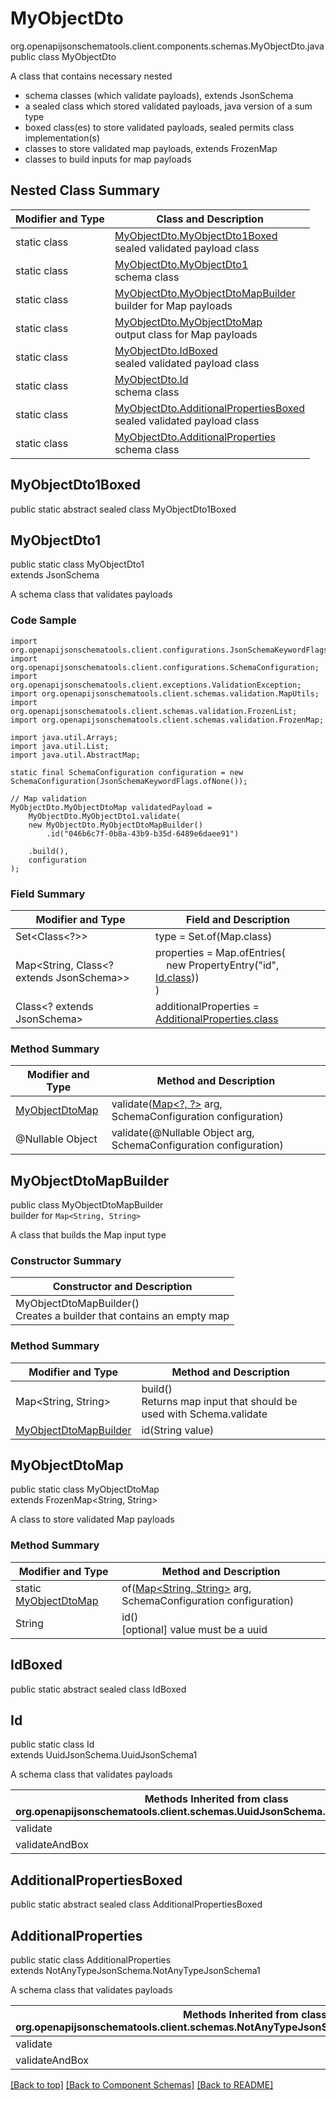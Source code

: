 # MyObjectDto
org.openapijsonschematools.client.components.schemas.MyObjectDto.java
public class MyObjectDto

A class that contains necessary nested
- schema classes (which validate payloads), extends JsonSchema
- a sealed class which stored validated payloads, java version of a sum type
- boxed class(es) to store validated payloads, sealed permits class implementation(s)
- classes to store validated map payloads, extends FrozenMap
- classes to build inputs for map payloads

## Nested Class Summary
| Modifier and Type | Class and Description |
| ----------------- | ---------------------- |
| static class | [MyObjectDto.MyObjectDto1Boxed](#myobjectdto1boxed)<br> sealed validated payload class |
| static class | [MyObjectDto.MyObjectDto1](#myobjectdto1)<br> schema class |
| static class | [MyObjectDto.MyObjectDtoMapBuilder](#myobjectdtomapbuilder)<br> builder for Map payloads |
| static class | [MyObjectDto.MyObjectDtoMap](#myobjectdtomap)<br> output class for Map payloads |
| static class | [MyObjectDto.IdBoxed](#idboxed)<br> sealed validated payload class |
| static class | [MyObjectDto.Id](#id)<br> schema class |
| static class | [MyObjectDto.AdditionalPropertiesBoxed](#additionalpropertiesboxed)<br> sealed validated payload class |
| static class | [MyObjectDto.AdditionalProperties](#additionalproperties)<br> schema class |

## MyObjectDto1Boxed
public static abstract sealed class MyObjectDto1Boxed<br>

## MyObjectDto1
public static class MyObjectDto1<br>
extends JsonSchema

A schema class that validates payloads

### Code Sample
```
import org.openapijsonschematools.client.configurations.JsonSchemaKeywordFlags;
import org.openapijsonschematools.client.configurations.SchemaConfiguration;
import org.openapijsonschematools.client.exceptions.ValidationException;
import org.openapijsonschematools.client.schemas.validation.MapUtils;
import org.openapijsonschematools.client.schemas.validation.FrozenList;
import org.openapijsonschematools.client.schemas.validation.FrozenMap;

import java.util.Arrays;
import java.util.List;
import java.util.AbstractMap;

static final SchemaConfiguration configuration = new SchemaConfiguration(JsonSchemaKeywordFlags.ofNone());

// Map validation
MyObjectDto.MyObjectDtoMap validatedPayload =
    MyObjectDto.MyObjectDto1.validate(
    new MyObjectDto.MyObjectDtoMapBuilder()
        .id("046b6c7f-0b8a-43b9-b35d-6489e6daee91")

    .build(),
    configuration
);
```

### Field Summary
| Modifier and Type | Field and Description |
| ----------------- | ---------------------- |
| Set<Class<?>> | type = Set.of(Map.class) |
| Map<String, Class<? extends JsonSchema>> | properties = Map.ofEntries(<br>&nbsp;&nbsp;&nbsp;&nbsp;new PropertyEntry("id", [Id.class](#id)))<br>)<br> |
| Class<? extends JsonSchema> | additionalProperties = [AdditionalProperties.class](#additionalproperties) |

### Method Summary
| Modifier and Type | Method and Description |
| ----------------- | ---------------------- |
| [MyObjectDtoMap](#myobjectdtomap) | validate([Map&lt;?, ?&gt;](#myobjectdtomapbuilder) arg, SchemaConfiguration configuration) |
| @Nullable Object | validate(@Nullable Object arg, SchemaConfiguration configuration) |
## MyObjectDtoMapBuilder
public class MyObjectDtoMapBuilder<br>
builder for `Map<String, String>`

A class that builds the Map input type

### Constructor Summary
| Constructor and Description |
| --------------------------- |
| MyObjectDtoMapBuilder()<br>Creates a builder that contains an empty map |

### Method Summary
| Modifier and Type | Method and Description |
| ----------------- | ---------------------- |
| Map<String, String> | build()<br>Returns map input that should be used with Schema.validate |
| [MyObjectDtoMapBuilder](#myobjectdtomapbuilder) | id(String value) |

## MyObjectDtoMap
public static class MyObjectDtoMap<br>
extends FrozenMap<String, String>

A class to store validated Map payloads

### Method Summary
| Modifier and Type | Method and Description |
| ----------------- | ---------------------- |
| static [MyObjectDtoMap](#myobjectdtomap) | of([Map<String, String>](#myobjectdtomapbuilder) arg, SchemaConfiguration configuration) |
| String | id()<br>[optional] value must be a uuid |

## IdBoxed
public static abstract sealed class IdBoxed<br>

## Id
public static class Id<br>
extends UuidJsonSchema.UuidJsonSchema1

A schema class that validates payloads

| Methods Inherited from class org.openapijsonschematools.client.schemas.UuidJsonSchema.UuidJsonSchema1 |
| ------------------------------------------------------------------ |
| validate                                                           |
| validateAndBox                                                     |

## AdditionalPropertiesBoxed
public static abstract sealed class AdditionalPropertiesBoxed<br>

## AdditionalProperties
public static class AdditionalProperties<br>
extends NotAnyTypeJsonSchema.NotAnyTypeJsonSchema1

A schema class that validates payloads

| Methods Inherited from class org.openapijsonschematools.client.schemas.NotAnyTypeJsonSchema.NotAnyTypeJsonSchema1 |
| ------------------------------------------------------------------ |
| validate                                                           |
| validateAndBox                                                     |

[[Back to top]](#top) [[Back to Component Schemas]](../../../README.md#Component-Schemas) [[Back to README]](../../../README.md)
